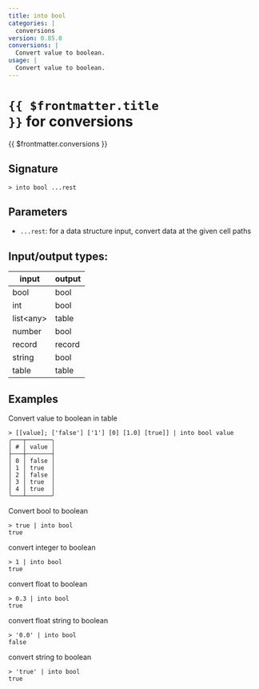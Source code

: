 ```yaml
---
title: into bool
categories: |
  conversions
version: 0.85.0
conversions: |
  Convert value to boolean.
usage: |
  Convert value to boolean.
---
```

<!-- This file is automatically generated. Please edit the command in https://github.com/nushell/nushell instead. -->

# <code>{{ $frontmatter.title }}</code> for conversions

<div class='command-title'>{{ $frontmatter.conversions }}</div>

## Signature

```> into bool ...rest```

## Parameters

 -  `...rest`: for a data structure input, convert data at the given cell paths


## Input/output types:

| input     | output |
| --------- | ------ |
| bool      | bool   |
| int       | bool   |
| list\<any\> | table  |
| number    | bool   |
| record    | record |
| string    | bool   |
| table     | table  |
## Examples

Convert value to boolean in table
```nu
> [[value]; ['false'] ['1'] [0] [1.0] [true]] | into bool value
╭───┬───────╮
│ # │ value │
├───┼───────┤
│ 0 │ false │
│ 1 │ true  │
│ 2 │ false │
│ 3 │ true  │
│ 4 │ true  │
╰───┴───────╯

```

Convert bool to boolean
```nu
> true | into bool
true
```

convert integer to boolean
```nu
> 1 | into bool
true
```

convert float to boolean
```nu
> 0.3 | into bool
true
```

convert float string to boolean
```nu
> '0.0' | into bool
false
```

convert string to boolean
```nu
> 'true' | into bool
true
```
